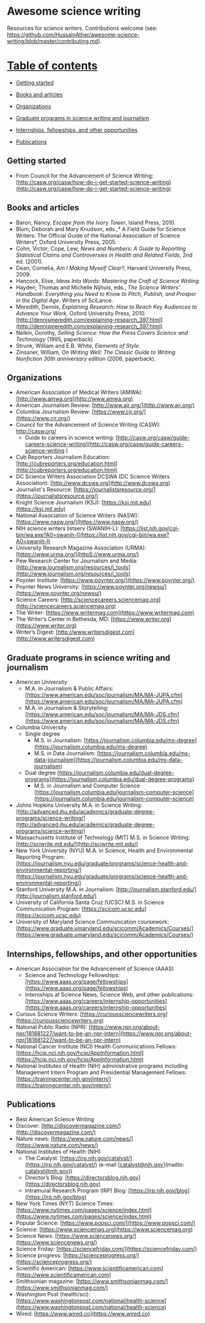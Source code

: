# Awesome science writing

Resources for science writers. Contributions welcome (see: https://github.com/HussainAther/awesome-science-writing/blob/master/contributing.md).

# [Table of contents](#Table-of-contents)

*   [Getting started](#gettingstarted)

*   [Books and articles](#booksandarticles)

*   [Organizations](#organizations)

*   [Graduate programs in science writing and journalism](#graduateprogramsinsciencewritingandjournalism)

*   [Internships, fellowships, and other opportunities](#internshipsfellowshipsandotheropportunities)

*   [Publications](#publications)

## Getting started

*   From Council for the Advancement of Science Writing: [http://casw.org/casw/how-do-i-get-started-science-writing](http://casw.org/casw/how-do-i-get-started-science-writing)

## Books and articles

*   Baron, Nancy, _Escape from the Ivory Tower_, Island Press, 2010.
*   Blum, Deborah and Mary Knudson, eds.,* A Field Guide for Science Writers: The Official Guide of the National Association of Science Writers*, Oxford University Press, 2005\.
*   Cohn, Victor; Cope, Lew; _News and Numbers: A Guide to Reporting Statistical Claims and Controversies in Health and Related Fields_, 2nd ed. (2001).
*   Dean, Cornelia, _Am I Making Myself Clear?_, Harvard University Press, 2009.
*   Hancock, Elise, _Ideas Into Words: Mastering the Craft of Science Writing_
*   Hayden, Thomas and Michelle Nijhuis, eds., _The Science Writers’ Handbook: Everything you Need to Know to Pitch, Publish, and Prosper in the Digital Age_. Writers of SciLance.
*   Meredith, Dennis, _Explaining Research: How to Reach Key Audiences to Advance Your Work_, Oxford University Press, 2010\. [http://dennismeredith.com/explaining-research_397.html](http://dennismeredith.com/explaining-research_397.html)
*   Nelkin, Dorothy, _Selling Science: How the Press Covers Science and Technology_ (1995, paperback)
*   Strunk, William and E.B. White, _Elements of Style_.
*   Zinssner, William, _On Writing Well: The Classic Guide to Writing Nonfiction 30th anniversary edition_ (2006, paperback).

## Organizations

*   American Association of Medical Writers (AMWA): [http://www.amwa.org](http://www.amwa.org)
*   American Journalism Review: [http://www.ajr.org/](http://www.ajr.org/)
*   Columbia Journalism Review: [https://www.cjr.org/](https://www.cjr.org/)
*   Council for the Advancement of Science Writing (CASW): http://casw.org/
    *   Guide to careers in science writing: [http://casw.org/casw/guide-careers-science-writing](http://casw.org/casw/guide-careers-science-writing )
*   Cub Reporters Journalism Education: [http://cubreporters.org/education.html](http://cubreporters.org/education.html)
*   DC Science Writers Association DCSWA (DC Science Writers Association): [http://www.dcswa.org](http://www.dcswa.org)
*   Journalist's Resource: [https://journalistsresource.org/](https://journalistsresource.org/)
*   Knight Science Journalism (KSJ): [https://ksj.mit.edu](https://ksj.mit.edu)
*   National Association of Science Writers (NASW): [https://www.nasw.org/](https://www.nasw.org/)
*   NIH science writers listserv (SWANIH-L): [https://list.nih.gov/cgi-bin/wa.exe?A0=swanih-l](https://list.nih.gov/cgi-bin/wa.exe?A0=swanih-l)
*   University Research Magazine Association (URMA): [https://www.urma.org/](httpS://www.urma.org/)
*   Pew Research Center for Journalism and Media: [http://www.journalism.org/resources/j_tools](http://www.journalism.org/resources/j_tools)
*   Poynter Institute: [https://www.poynter.org/](https://www.poynter.org/)
*   Poynter News University: [https://www.poynter.org/newsu/](https://www.poynter.org/newsu/)
*   Science Careers: [http://sciencecareers.sciencemag.org](http://sciencecareers.sciencemag.org)
*   The Writer: [https://www.writermag.com](https://www.writermag.com)
*   The Writer’s Center in Bethesda, MD: [https://www.writer.org](https://www.writer.org)
*   Writer’s Digest: [http://www.writersdigest.com](http://www.writersdigest.com)

## Graduate programs in science writing and journalism

*   American University
    *   M.A. in Journalism & Public Affairs: [https://www.american.edu/soc/journalism/MA/MA-JUPA.cfm](https://www.american.edu/soc/journalism/MA/MA-JUPA.cfm)
    *   M.A. in Journalism & Storytelling: [https://www.american.edu/soc/journalism/MA/MA-JDS.cfm](https://www.american.edu/soc/journalism/MA/MA-JDS.cfm)
*   Columbia University
    *   Single degree
        *   M.S. in Journalism: [https://journalism.columbia.edu/ms-degree](https://journalism.columbia.edu/ms-degree)
        *   M.S. in Data Journalism: [https://journalism.columbia.edu/ms-data-journalism](https://journalism.columbia.edu/ms-data-journalism)
    *   Dual degree [https://journalism.columbia.edu/dual-degree-programs](https://journalism.columbia.edu/dual-degree-programs)
        *   M.S. in Journalism and Computer Science [https://journalism.columbia.edu/journalism-computer-science](https://journalism.columbia.edu/journalism-computer-science)
*   Johns Hopkins University M.A. in Science Writing: [http://advanced.jhu.edu/academics/graduate-degree-programs/science-writing/](http://advanced.jhu.edu/academics/graduate-degree-programs/science-writing/)
*   Massachusetts Institute of Technology (MIT) M.S. in Science Writing: [http://sciwrite.mit.edu/](http://sciwrite.mit.edu/)
*   New York University (NYU) M.A. in Science, Health and Environmental Reporting Program: [https://journalism.nyu.edu/graduate/programs/science-health-and-environmental-reporting/](https://journalism.nyu.edu/graduate/programs/science-health-and-environmental-reporting/)
*   Stanford University M.A. in Journalism: [http://journalism.stanford.edu/](http://journalism.stanford.edu/)
*   University of California Santa Cruz (UCSC) M.S. in Science Communication Program: [https://scicom.ucsc.edu](https://scicom.ucsc.edu)
*   University of Maryland Science Communication coursework: [https://www.graduate.umaryland.edu/scicomm/Academics/Courses/](https://www.graduate.umaryland.edu/scicomm/Academics/Courses/)

## Internships, fellowships, and other opportunities

*   American Association for the Advancement of Science (AAAS)
    *   Science and Technology Fellowships: [https://www.aaas.org/page/fellowships](https://www.aaas.org/page/fellowships)
    *   Internships at Science News, Science Web, and other publications: [https://www.aaas.org/careers/internship-opportunities](https://www.aaas.org/careers/internship-opportunities)
*   Curious Science Writers: [https://curioussciencewriters.org](https://curioussciencewriters.org)
*   National Public Radio (NPR): [https://www.npr.org/about-npr/181881227/want-to-be-an-npr-intern](https://www.npr.org/about-npr/181881227/want-to-be-an-npr-intern)
*   National Cancer Institute (NCI) Health Communications Fellows: [https://hcip.nci.nih.gov/hcip/AppInformation.html](https://hcip.nci.nih.gov/hcip/AppInformation.html)
*   National Institutes of Health (NIH) administrative programs including Management Intern Program and Presidential Management Fellows: [https://trainingcenter.nih.gov/intern/](https://trainingcenter.nih.gov/intern/)

## Publications

*   Best American Science Writing
*   Discover: [http://discovermagazine.com/](http://discovermagazine.com/)
*   Nature news: [https://www.nature.com/news/](https://www.nature.com/news/)
*   National Institutes of Health (NIH)
    *   The Catalyst: [https://irp.nih.gov/catalyst/](https://irp.nih.gov/catalyst/) (e-mail [catalyst@nih.gov](mailto: catalyst@nih.gov))
    *   Director’s Blog: [https://directorsblog.nih.gov](https://directorsblog.nih.gov)
    *   Intramural Research Program (IRP) Blog: [https://irp.nih.gov/blog](https://irp.nih.gov/blog)
*   New York Times (NYT) Science Times: [https://www.nytimes.com/pages/science/index.html](https://www.nytimes.com/pages/science/index.html)
*   Popular Science: [https://www.popsci.com/](https://www.popsci.com/)
*   Science: [https://www.sciencemag.org](https://www.sciencemag.org)
*   Science News: [https://www.sciencenews.org/](https://www.sciencenews.org/)
*   Science Friday: [https://sciencefriday.com/](https://sciencefriday.com/)
*   Science progress: [https://scienceprogress.org/](https://scienceprogress.org/)
*   Scientific American: [https://www.scientificamerican.com](https://www.scientificamerican.com)
*   Smithsonian magazine: [https://www.smithsonianmag.com/](https://www.smithsonianmag.com/)
*   Washington Post (health/sci): [https://www.washingtonpost.com/national/health-science](https://www.washingtonpost.com/national/health-science)
*   Wired: [https://www.wired.co](https://www.wired.co)
